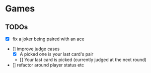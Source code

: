 # Games

## TODOs

- [x] fix a joker being paired with an ace
- [] improve judge cases
  - [x] A picked one is your last card's pair
  - [] Your last card is picked (currently judged at the next round)
- [] refactor around player status etc
